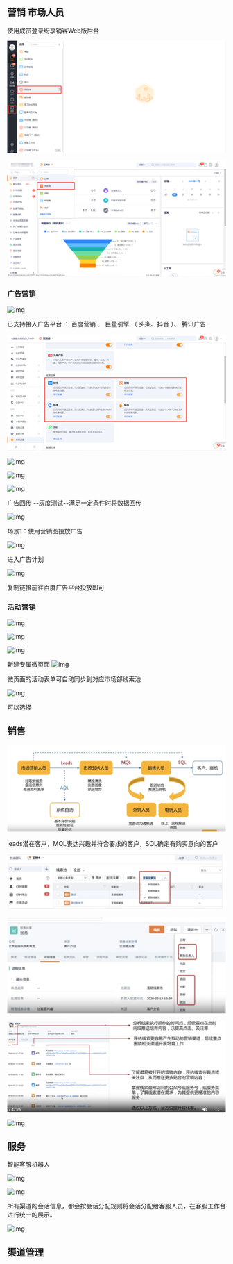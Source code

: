 ## 营销 市场人员

 使用成员登录纷享销客Web版后台 

![img](image-1683105853581.png)

![img](image-1683105849458.png)

### 广告营销



![img](https://saas.bk-cdn.com/t/e77d24d5-3d21-4bbc-8ec5-886214579a51/u/c5c2f451-c4f9-4376-9167-e187899f2de3/1658837145991/image.png)

 已支持接入广告平台 ： 百度营销 、 巨量引擎 （ 头条、抖音 ）、 腾讯广告 

![img](image-1683108809244.png)

![img](https://saas.bk-cdn.com/t/e77d24d5-3d21-4bbc-8ec5-886214579a51/u/c5c2f451-c4f9-4376-9167-e187899f2de3/1658837941575/image.png)

![img](https://saas.bk-cdn.com/t/e77d24d5-3d21-4bbc-8ec5-886214579a51/u/c5c2f451-c4f9-4376-9167-e187899f2de3/1658838033440/image.png)

![img](https://saas.bk-cdn.com/t/e77d24d5-3d21-4bbc-8ec5-886214579a51/u/c5c2f451-c4f9-4376-9167-e187899f2de3/1658839544947/image.png)

 广告回传 --灰度测试--满足一定条件时将数据回传

![img](https://saas.bk-cdn.com/t/e77d24d5-3d21-4bbc-8ec5-886214579a51/u/c5c2f451-c4f9-4376-9167-e187899f2de3/1666170112146/image.png)

场景1：使用营销图投放广告

![img](https://saas.bk-cdn.com/t/e77d24d5-3d21-4bbc-8ec5-886214579a51/u/c5c2f451-c4f9-4376-9167-e187899f2de3/1666060314998/image.png)

进入广告计划

![img](https://saas.bk-cdn.com/t/e77d24d5-3d21-4bbc-8ec5-886214579a51/u/c5c2f451-c4f9-4376-9167-e187899f2de3/1666060366047/image.png)

 复制链接前往百度广告平台投放即可 

### 活动营销

![img](https://saas.bk-cdn.com/t/e77d24d5-3d21-4bbc-8ec5-886214579a51/u/c5c2f451-c4f9-4376-9167-e187899f2de3/1658906804931/image.png)

![img](https://saas.bk-cdn.com/t/e77d24d5-3d21-4bbc-8ec5-886214579a51/u/c5c2f451-c4f9-4376-9167-e187899f2de3/1658908643323/image.png)

![img](https://saas.bk-cdn.com/t/e77d24d5-3d21-4bbc-8ec5-886214579a51/u/c5c2f451-c4f9-4376-9167-e187899f2de3/1662638943139/image.png)

 新建专属微页面 ![img](https://saas.bk-cdn.com/t/e77d24d5-3d21-4bbc-8ec5-886214579a51/u/c5c2f451-c4f9-4376-9167-e187899f2de3/1658908982261/image.png)

微页面的活动表单可自动同步到对应市场部线索池

![img](https://saas.bk-cdn.com/t/e77d24d5-3d21-4bbc-8ec5-886214579a51/u/c5c2f451-c4f9-4376-9167-e187899f2de3/1658909363230/image.png)

可以选择

## 销售

![1683114958167](1683114958167.png)

leads潜在客户，MQL表达兴趣并符合要求的客户，SQL确定有购买意向的客户

![1683114777422](1683114777422.png)



![1683114826608](1683114826608.png)

![1683115149348](1683115149348.png)

![img](https://saas.bk-cdn.com/t/e77d24d5-3d21-4bbc-8ec5-886214579a51/u/00a35f0d-d467-4f2d-9706-7ba1da40f346/1660186088255/%E7%94%9F%E5%91%BD%E5%91%A8%E6%9C%9F.png)

## 服务

智能客服机器人

![img](https://saas.bk-cdn.com/t/e77d24d5-3d21-4bbc-8ec5-886214579a51/u/8ee2ad89-03b4-42ae-830b-94989d0406db/1658921058167/%E6%99%BA%E8%83%BD%E5%AE%A2%E6%9C%8D%E8%BD%AC%E4%BA%BA%E5%B7%A5.jpg)

![img](https://saas.bk-cdn.com/t/e77d24d5-3d21-4bbc-8ec5-886214579a51/u/8ee2ad89-03b4-42ae-830b-94989d0406db/1661859747112/image.png)

 所有渠道的会话信息，都会按会话分配规则将会话分配给客服人员，在客服工作台进行统一的展示。 

![img](https://saas.bk-cdn.com/t/e77d24d5-3d21-4bbc-8ec5-886214579a51/u/8ee2ad89-03b4-42ae-830b-94989d0406db/1658975928953/image.png)

## 渠道管理